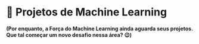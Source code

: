 # 🤖 Projetos de Machine Learning

**(Por enquanto, a Força do Machine Learning ainda aguarda seus projetos. Que tal começar um novo desafio nessa área? 😉)**
